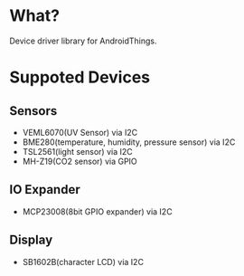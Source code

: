 # What?
Device driver library for AndroidThings.

# Suppoted Devices
## Sensors
- VEML6070(UV Sensor) via I2C
- BME280(temperature, humidity, pressure sensor) via I2C
- TSL2561(light sensor) via I2C
- MH-Z19(CO2 sensor)  via GPIO

## IO Expander
- MCP23008(8bit GPIO expander) via I2C

## Display
- SB1602B(character LCD) via I2C
